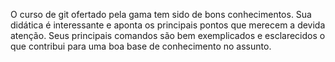 O curso de git ofertado pela gama tem sido de bons conhecimentos. Sua didática é interessante e aponta os principais pontos que merecem a devida atenção. Seus principais comandos são bem exemplicados e esclarecidos o que contribui para uma boa base de conhecimento no assunto.